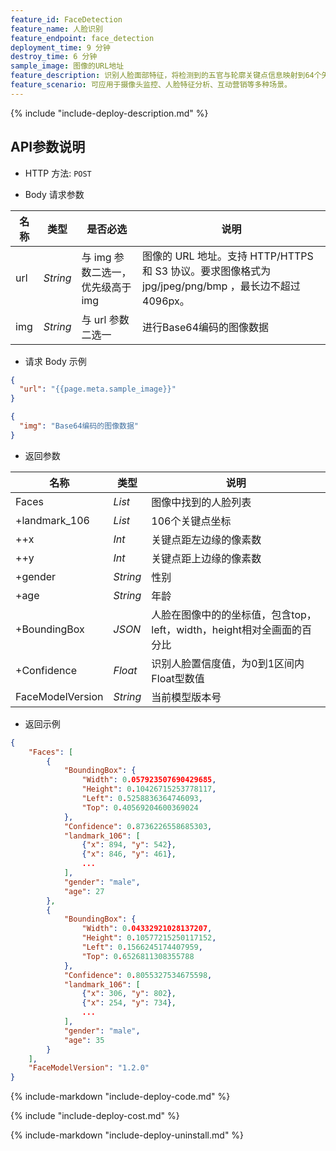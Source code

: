 ```yaml
---
feature_id: FaceDetection
feature_name: 人脸识别
feature_endpoint: face_detection
deployment_time: 9 分钟
destroy_time: 6 分钟
sample_image: 图像的URL地址
feature_description: 识别人脸面部特征，将检测到的五官与轮廓关键点信息映射到64个矢量坐标上。
feature_scenario: 可应用于摄像头监控、人脸特征分析、互动营销等多种场景。
---
```


{%
  include "include-deploy-description.md"
%}
## API参数说明

- HTTP 方法: `POST`

- Body 请求参数

| **名称**  | **类型**  | **是否必选** |  **说明**  |
|----------|-----------|------------|------------|
| url | *String* |与 img 参数二选一，优先级高于 img|图像的 URL 地址。支持 HTTP/HTTPS 和 S3 协议。要求图像格式为 jpg/jpeg/png/bmp ，最长边不超过 4096px。|
| img | *String* |与 url 参数二选一|进行Base64编码的图像数据|

- 请求 Body 示例

``` json
{
  "url": "{{page.meta.sample_image}}"
}
```

``` json
{
  "img": "Base64编码的图像数据"
}
```

- 返回参数

| **名称**  | **类型**  |  **说明**  |
|----------|-----------|------------|
|Faces    |*List*   |图像中找到的人脸列表|
|+landmark_106    |*List*   |106个关键点坐标|
|++x    |*Int*   |关键点距左边缘的像素数|
|++y    |*Int*   |关键点距上边缘的像素数|
|+gender    |*String*   |性别|
|+age    |*String*   |年龄|
|+BoundingBox |*JSON*     |人脸在图像中的的坐标值，包含top，left，width，height相对全画面的百分比|
|+Confidence    |*Float*   |识别人脸置信度值，为0到1区间内Float型数值|
|FaceModelVersion    |*String*   |当前模型版本号|

- 返回示例

``` json
{
    "Faces": [
        {
            "BoundingBox": {
                "Width": 0.057923507690429685, 
                "Height": 0.10426715253778117, 
                "Left": 0.5258836364746093, 
                "Top": 0.40569204600369024
            }, 
            "Confidence": 0.8736226558685303, 
            "landmark_106": [
                {"x": 894, "y": 542}, 
                {"x": 846, "y": 461}, 
                ...
            ], 
            "gender": "male", 
            "age": 27
        }, 
        {
            "BoundingBox": {
                "Width": 0.04332921028137207, 
                "Height": 0.10577215250117152, 
                "Left": 0.1566245174407959, 
                "Top": 0.6526811308355788
            }, 
            "Confidence": 0.8055327534675598, 
            "landmark_106": [
                {"x": 306, "y": 802}, 
                {"x": 254, "y": 734}, 
                ...
            ], 
            "gender": "male", 
            "age": 35
        }
    ], 
    "FaceModelVersion": "1.2.0"
}
```

{%
  include-markdown "include-deploy-code.md"
%}

{%
  include "include-deploy-cost.md"
%}

{%
  include-markdown "include-deploy-uninstall.md"
%}